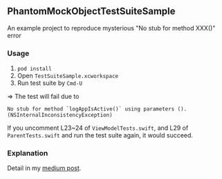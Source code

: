 ## PhantomMockObjectTestSuiteSample

An example project to reproduce mysterious "No stub for method XXX()" error

### Usage
1. `pod install`
2. Open `TestSuiteSample.xcworkspace`
3. Run test suite by `Cmd-U`

=> The test will fail due to 

```
No stub for method `logAppIsActive()` using parameters (). (NSInternalInconsistencyException)
```

If you uncomment L23~24 of `ViewModelTests.swift`, and L29 of `ParentTests.swift` and run the test suite again, it would succeed.

### Explanation

Detail in my [medium post](https://yfujiki.medium.com/hunting-down-phantom-mock-instances-in-xctestcases-95d35458f75f). 

